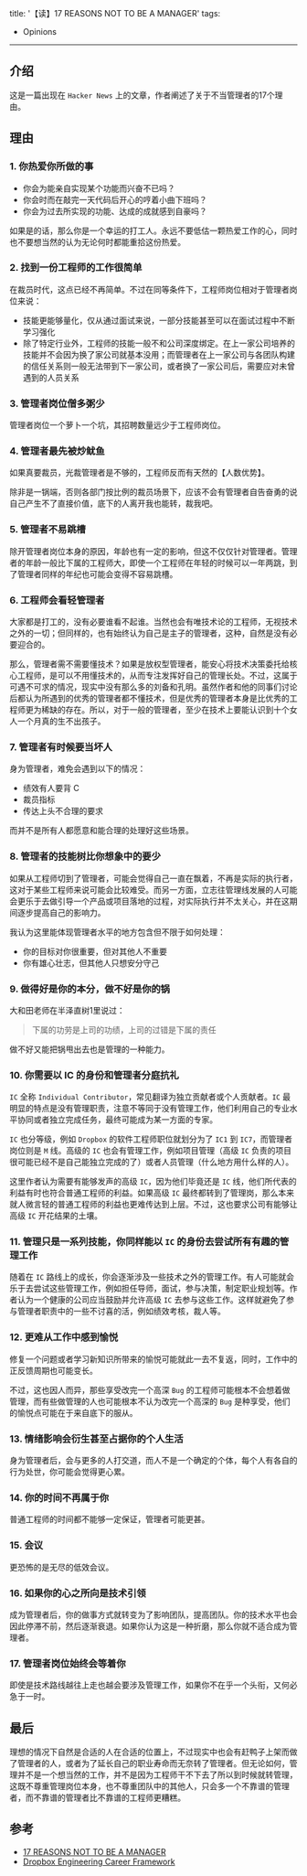 title: '【读】17 REASONS NOT TO BE A MANAGER'
tags:
- Opinions
---

## 介绍
这是一篇出现在 `Hacker News` 上的文章，作者阐述了关于不当管理者的17个理由。

## 理由

### 1. 你热爱你所做的事
* 你会为能亲自实现某个功能而兴奋不已吗？
* 你会时而在敲完一天代码后开心的哼着小曲下班吗？
* 你会为过去所实现的功能、达成的成就感到自豪吗？

如果是的话，那么你是一个幸运的打工人。永远不要低估一颗热爱工作的心，同时也不要想当然的认为无论何时都能重拾这份热爱。

### 2. 找到一份工程师的工作很简单
在裁员时代，这点已经不再简单。不过在同等条件下，工程师岗位相对于管理者岗位来说：
* 技能更能够量化，仅从通过面试来说，一部分技能甚至可以在面试过程中不断学习强化
* 除了特定行业外，工程师的技能一般不和公司深度绑定。在上一家公司培养的技能并不会因为换了家公司就基本没用；而管理者在上一家公司与各团队构建的信任关系则一般无法带到下一家公司，或者换了一家公司后，需要应对未曾遇到的人员关系

### 3. 管理者岗位僧多粥少
管理者岗位一个萝卜一个坑，其招聘数量远少于工程师岗位。

### 4. 管理者最先被炒鱿鱼
如果真要裁员，光裁管理者是不够的，工程师反而有天然的【人数优势】。

除非是一锅端，否则各部门按比例的裁员场景下，应该不会有管理者自告奋勇的说自己产生不了直接价值，底下的人离开我也能转，裁我吧。

### 5. 管理者不易跳槽
除开管理者岗位本身的原因，年龄也有一定的影响，但这不仅仅针对管理者。管理者的年龄一般比下属的工程师大，即使一个工程师在年轻的时候可以一年两跳，到了管理者同样的年纪也可能会变得不容易跳槽。

### 6. 工程师会看轻管理者
大家都是打工的，没有必要谁看不起谁。当然也会有唯技术论的工程师，无视技术之外的一切；但同样的，也有始终认为自己是主子的管理者，这种，自然是没有必要迎合的。

那么，管理者需不需要懂技术？如果是放权型管理者，能安心将技术决策委托给核心工程师，是可以不用懂技术的，从而专注发挥好自己的管理长处。不过，这属于可遇不可求的情况，现实中没有那么多的刘备和孔明。虽然作者和他的同事们讨论后都认为所遇到的优秀的管理者都不懂技术，但是优秀的管理者本身是比优秀的工程师更为稀缺的存在。所以，对于一般的管理者，至少在技术上要能认识到十个女人一个月真的生不出孩子。

### 7. 管理者有时候要当坏人
身为管理者，难免会遇到以下的情况：

* 绩效有人要背 C
* 裁员指标
* 传达上头不合理的要求

而并不是所有人都愿意和能合理的处理好这些场景。

### 8. 管理者的技能树比你想象中的要少
如果从工程师切到了管理者，可能会觉得自己一直在飘着，不再是实际的执行者，这对于某些工程师来说可能会比较难受。而另一方面，立志往管理线发展的人可能会更乐于去做引导一个产品或项目落地的过程，对实际执行并不太关心，并在这期间逐步提高自己的影响力。

我认为这里能体现管理者水平的地方包含但不限于如何处理：

* 你的目标对你很重要，但对其他人不重要
* 你有雄心壮志，但其他人只想安分守己

### 9. 做得好是你的本分，做不好是你的锅
大和田老师在半泽直树1里说过：

> 下属的功劳是上司的功绩，上司的过错是下属的责任

做不好又能把锅甩出去也是管理的一种能力。

### 10. 你需要以 IC 的身份和管理者分庭抗礼
`IC` 全称 `Individual Contributor`，常见翻译为独立贡献者或个人贡献者。`IC` 最明显的特点是没有管理职责，注意不等同于没有管理工作，他们利用自己的专业水平协同或者独立完成任务，最终可能成为某一方面的专家。

`IC` 也分等级，例如 `Dropbox` 的软件工程师职位就划分为了 `IC1` 到 `IC7`，而管理者岗位则是 `M` 线。高级的 `IC` 也会有管理工作，例如项目管理（高级 `IC` 负责的项目很可能已经不是自己能独立完成的了）或者人员管理（什么地方用什么样的人）。

这里作者认为需要有能够发声的高级 `IC`，因为他们毕竟还是 `IC` 线，他们所代表的利益有时也符合普通工程师的利益。如果高级 `IC` 最终都转到了管理岗，那么本来就人微言轻的普通工程师的利益也更难传达到上层。不过，这也要求公司有能够让高级 `IC` 开花结果的土壤。

### 11. 管理只是一系列技能，你同样能以 `IC` 的身份去尝试所有有趣的管理工作
随着在 `IC` 路线上的成长，你会逐渐涉及一些技术之外的管理工作。有人可能就会乐于去尝试这些管理工作，例如担任导师，面试，参与决策，制定职业规划等。作者认为一个健康的公司应当鼓励并允许高级 `IC` 去参与这些工作。这样就避免了参与管理者职责中的一些不讨喜的活，例如绩效考核，裁人等。

### 12. 更难从工作中感到愉悦
修复一个问题或者学习新知识所带来的愉悦可能就此一去不复返，同时，工作中的正反馈周期也可能变长。

不过，这也因人而异，那些享受改完一个高深 `Bug` 的工程师可能根本不会想着做管理，而有些做管理的人也可能根本不认为改完一个高深的 `Bug` 是种享受，他们的愉悦点可能在于来自底下的服从。

### 13. 情绪影响会衍生甚至占据你的个人生活
身为管理者后，会与更多的人打交道，而人不是一个确定的个体，每个人有各自的行为处世，你可能会觉得更心累。

### 14. 你的时间不再属于你
普通工程师的时间都不能够一定保证，管理者可能更甚。

### 15. 会议
更恐怖的是无尽的低效会议。

### 16. 如果你的心之所向是技术引领
成为管理者后，你的做事方式就转变为了影响团队，提高团队。你的技术水平也会因此停滞不前，然后逐渐衰退。如果你认为这是一种折磨，那么你就不适合成为管理者。

### 17. 管理者岗位始终会等着你
即使是技术路线越往上走也越会要涉及管理工作，如果你不在乎一个头衔，又何必急于一时。

## 最后
理想的情况下自然是合适的人在合适的位置上，不过现实中也会有赶鸭子上架而做了管理者的人，或者为了延长自己的职业寿命而无奈转了管理者。但无论如何，管理并不是一个想当然的工作，并不是因为工程师干不下去了所以到时候就转管理，这既不尊重管理岗位本身，也不尊重团队中的其他人，只会多一个不靠谱的管理者，而不靠谱的管理者比不靠谱的工程师更糟糕。

## 参考
* [17 REASONS NOT TO BE A MANAGER](https://charity.wtf/2019/09/08/reasons-not-to-be-a-manager/)
* [Dropbox Engineering Career Framework](https://dropbox.github.io/dbx-career-framework/overview.html)